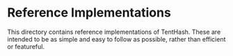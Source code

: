 # Reference Implementations

This directory contains reference implementations of TentHash.  These are intended to be as simple and easy to follow as possible, rather than efficient or featureful.
